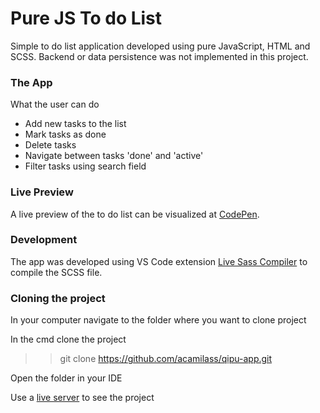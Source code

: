 #  Pure JS To do List

Simple to do list application developed using pure JavaScript, HTML and SCSS. Backend or data persistence was not implemented in this project.

### The App
What the user can do
- Add new tasks to the list
- Mark tasks as done
- Delete tasks
- Navigate between tasks 'done' and 'active'
- Filter tasks using search field

### Live Preview
A live preview of the to do list can be visualized at [CodePen](https://codepen.io/acamilass/pen/JwYrgm).

### Development
The app was developed using VS Code extension [Live Sass Compiler](https://github.com/ritwickdey/vscode-live-sass-compiler) to compile the SCSS file.

### Cloning the project
In your computer navigate to the folder where you want to clone project

In the cmd clone the project
>> git clone https://github.com/acamilass/qipu-app.git

Open the folder in your IDE

Use a [live server](https://github.com/ritwickdey/vscode-live-server) to see the project
